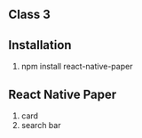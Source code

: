 ## Class 3


## Installation
1. npm install react-native-paper

## React Native Paper
1. card
2. search bar